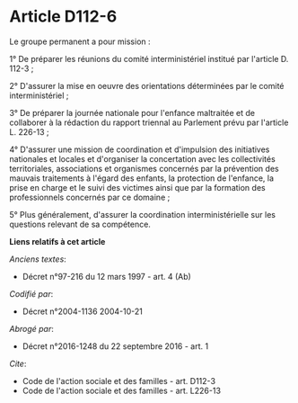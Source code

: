 # Article D112-6

Le groupe permanent a pour mission : 

1° De préparer les réunions du comité interministériel institué par l'article D. 112-3 ; 

2° D'assurer la mise en oeuvre des orientations déterminées par le comité interministériel ; 

3° De préparer la journée nationale pour l'enfance maltraitée et de collaborer à la rédaction du rapport triennal au
Parlement prévu par l'article L. 226-13 ; 

4° D'assurer une mission de coordination et d'impulsion des initiatives nationales et locales et d'organiser la concertation
avec les collectivités territoriales, associations et organismes concernés par la prévention des mauvais traitements à
l'égard des enfants, la protection de l'enfance, la prise en charge et le suivi des victimes ainsi que par la formation des
professionnels concernés par ce domaine ; 

5° Plus généralement, d'assurer la coordination interministérielle sur les questions relevant de sa compétence.

**Liens relatifs à cet article**

_Anciens textes_:

  - Décret n°97-216 du 12 mars 1997 - art. 4 (Ab)

_Codifié par_:

  - Décret n°2004-1136 2004-10-21

_Abrogé par_:

  - Décret n°2016-1248 du 22 septembre 2016 - art. 1

_Cite_:

  - Code de l'action sociale et des familles - art. D112-3
  - Code de l'action sociale et des familles - art. L226-13
